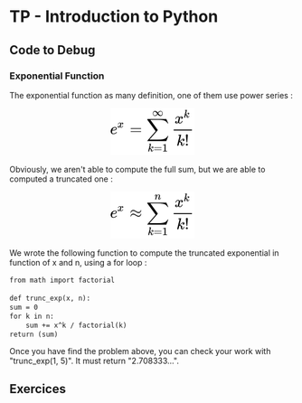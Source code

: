 # TP - Introduction to Python

## Code to Debug

### Exponential Function
The exponential function as many definition, one of them use power series :

<!-- $$
e^x = \sum_{k=1}^\infty \dfrac{x^k}{k!}
$$ -->

<div align="center"><img src="../svg/eZbJH3o4wT.svg"/></div>

Obviously, we aren't able to compute the full sum, but we are able to computed a truncated one :

<!-- $$
e^x \approx \sum_{k=1}^n \dfrac{x^k}{k!}
$$ -->

<div align="center"><img src="../svg/0sS2HKqSIw.svg"/></div>


We wrote the following function to compute the truncated exponential in function of x and n, using a for loop :

    from math import factorial

    def trunc_exp(x, n):
    sum = 0
    for k in n:
        sum += x^k / factorial(k)
    return (sum)

Once you have find the problem above, you can check your work with "trunc_exp(1, 5)". It must return "2.708333...".



## Exercices
